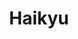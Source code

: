 ---
layout: lecteur.njk
tags : haikyu

title : Haikyu
episode : 02
saison : 4
iframe :
cc :  VostFr
    
---